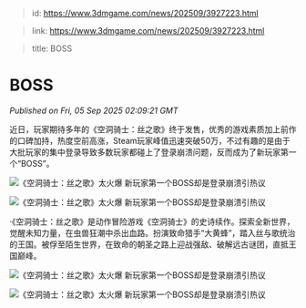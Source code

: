 > id: https://www.3dmgame.com/news/202509/3927223.html

> link: https://www.3dmgame.com/news/202509/3927223.html

> title: BOSS

# BOSS
_Published on Fri, 05 Sep 2025 02:09:21 GMT_

近日，玩家期待多年的《空洞骑士：丝之歌》终于发售，优秀的游戏素质加上前作的口碑加持，热度空前高涨，Steam玩家峰值迅速突破50万，不过有趣的是由于大批玩家的集中登录导致多数玩家都碰上了登录崩溃问题，反而成为了新玩家第一个“BOSS”。

![《空洞骑士：丝之歌》太火爆 新玩家第一个BOSS却是登录崩溃引热议](https://img.3dmgame.com/uploads/images/news/20250905/1757038130_843911.jpg)

![《空洞骑士：丝之歌》太火爆 新玩家第一个BOSS却是登录崩溃引热议](https://img.3dmgame.com/uploads/images/news/20250905/1757038130_452868.png)

·《空洞骑士：丝之歌》是动作冒险游戏《空洞骑士》的史诗续作。探索全新世界，觉醒未知力量，在虫兽狂潮中杀出血路。扮演致命猎手“大黄蜂”，踏入丝与歌统治的王国。被俘至陌生世界，在致命的朝圣之路上迎战强敌、破解远古谜团，直抵王国巅峰。

![《空洞骑士：丝之歌》太火爆 新玩家第一个BOSS却是登录崩溃引热议](https://img.3dmgame.com/uploads/images/news/20250905/1757038144_511007.png)

![《空洞骑士：丝之歌》太火爆 新玩家第一个BOSS却是登录崩溃引热议](https://img.3dmgame.com/uploads/images/news/20250905/1757038144_489167.jpg)
